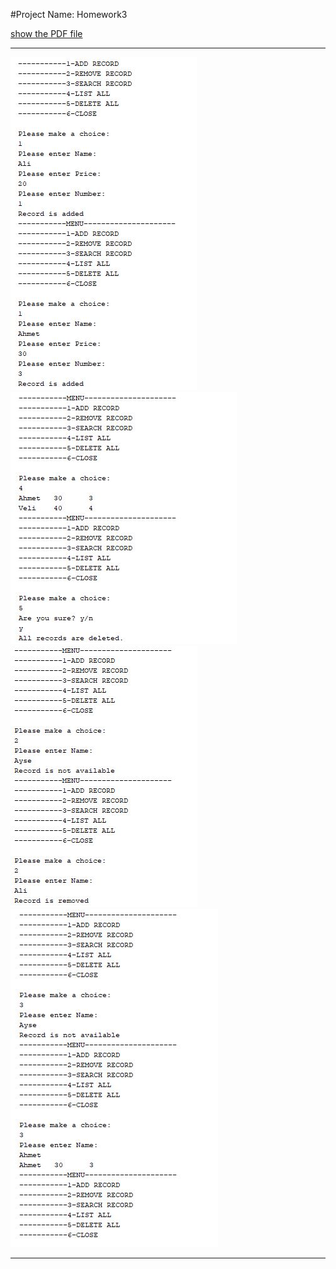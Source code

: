 #Project Name: Homework3

[show the PDF file](https://nbviewer.org/github/cgtykarasu/BIM102_Assignment3/blob/9fe14c78081eef57b9362d83311f5092421135d9/Hw3.pdf "Google's Homepage")


---

![AddRecord](AddRecord.jpg)<br />
![ListRecordandDeleteAll](ListRecordandDeleteAll.jpg)<br />
![RemoveRecord](RemoveRecord.jpg)<br />
![SearchRecord](SearchRecord.jpg)

---
